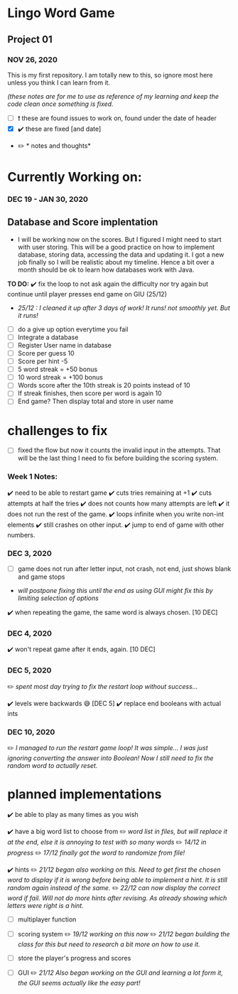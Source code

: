  # Lingo Word Game
 ## Project 01
 ### NOV 26, 2020

This is my first repository. I am totally new to this, so ignore most here unless you think I can learn from it.


*(these notes are for me to use as reference of my learning and keep the code clean once something is fixed.*
- [ ] :heavy_exclamation_mark: these are found issues to work on, found under the date of header
- [x] :heavy_check_mark: these are fixed [and date]
- :pencil2: * notes and thoughts*

# Currently Working on:
### DEC 19 - JAN 30, 2020
## Database and Score implentation
- I will be working now on the scores. But I figured I might need to start with user storing. This will be a good practice on how to implement database, storing data, accessing the data and updating it. I got a new job finally so I will be realistic about my timeline. Hence a bit over a month should be ok to learn how databases work with Java.

**TO DO:**
:heavy_check_mark: fix the loop to not ask again the difficulty nor try again but continue until player presses end game on GIU (25/12)
- *25/12 : I cleaned it up after 3 days of work! It runs! not smoothly yet. But it runs!*
- [ ] do a give up option everytime you fail 
- [ ] Integrate a database 
- [ ] Register User name in database 
- [ ] Score per guess 10 
- [ ] Score per hint -5
- [ ] 5 word streak = +50 bonus
- [ ] 10 word streak = +100 bonus
- [ ] Words score after the 10th streak is 20 points instead of 10
- [ ] If streak finishes, then score per word is again 10
- [ ] End game? Then display total and store in user name

# challenges to fix
- [ ] fixed the flow but now it counts the invalid input in the attempts. That will be the last thing I need to fix before building the scoring system.




### Week 1 Notes:

:heavy_check_mark: need to be able to restart game
:heavy_check_mark: cuts tries remaining at +1
:heavy_check_mark: cuts attempts at half the tries
:heavy_check_mark: does not counts how many attempts are left
:heavy_check_mark: it does not run the rest of the game.
:heavy_check_mark: loops infinite when you write non-int elements
:heavy_check_mark: still crashes on other input.
:heavy_check_mark: jump to end of game with other numbers.

### DEC 3, 2020
- [ ] game does not run after letter input, not crash, not end, just shows blank and game stops
- *will postpone fixing this until the end as using GUI might fix this by limiting selection of options*

:heavy_check_mark: when repeating the game, the same word is always chosen. [10 DEC]

### DEC 4, 2020
:heavy_check_mark: won't repeat game after it ends, again. [10 DEC]

### DEC 5, 2020
:pencil2: *spent most day trying to fix the restart loop without success...*

:heavy_check_mark: levels were backwards :sweat_smile: [DEC 5]
:heavy_check_mark: replace end booleans with actual ints

### DEC 10, 2020
:pencil2: *I managed to run the restart game loop! It was simple... I was just ignoring converting the answer into Boolean! Now I still need to fix the random word to actually reset.*



# planned implementations
:heavy_check_mark: be able to play as many times as you wish

:heavy_check_mark: have a big word list to choose from
:pencil2: *word list in files, but will replace it at the end, else it is annoying to test with so many words*
:pencil2: *14/12 in progress*
:pencil2: *17/12 finally got the word to randomize from file!*

:heavy_check_mark: hints
:pencil2: *21/12 began also working on this. Need to get first the chosen word to display if it is wrong before being able to implement a hint. It is still random again instead of the same.* 
:pencil2: *22/12 can now display the correct word if fail. Will not do more hints after revising. As already showing which letters were right is a hint.*

- [ ] multiplayer function

- [ ] scoring system 
:pencil2: *19/12 working on this now*
:pencil2: *21/12 began building the class for this but need to research a bit more on how to use it.*

- [ ] store the player's progress and scores

- [ ] GUI
:pencil2: *21/12 Also began working on the GUI and learning a lot form it, the GUI seems actually like the easy part!*

